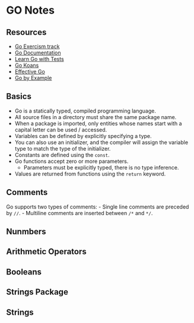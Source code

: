 # GO Notes

## Resources

- [Go Exercism track](https://exercism.org/tracks/go/concepts)
- [Go Documentation](https://golang.org/doc/)
- [Learn Go with Tests](https://quii.gitbook.io/learn-go-with-tests)
- [Go Koans](https://github.com/cdarwin/go-koans)
- [Effective Go](https://golang.org/doc/effective_go.html)
- [Go by Example](https://gobyexample.com/)

## Basics

- Go is a statically typed, compiled programming language.
- All source files in a directory must share the same package name.
- When a package is imported, only entities whose names start with a capital letter can be used / accessed.
- Variables can be defined by explicitly specifying a type.
- You can also use an initializer, and the compiler will assign the variable type to match the type of the initializer.
- Constants are defined using the `const`.
- Go functions accept zero or more parameters.
    - Parameters must be explicitly typed, there is no type inference.
- Values are returned from functions using the `return` keyword.

## Comments

Go supports two types of comments:
    - Single line comments are preceded by `//`.
    - Multiline comments are inserted between `/*` and `*/`.

## Nunmbers

## Arithmetic Operators

## Booleans

## Strings Package

## Strings
